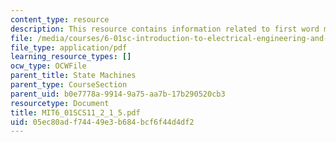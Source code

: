 ```yaml
---
content_type: resource
description: This resource contains information related to first word machine.
file: /media/courses/6-01sc-introduction-to-electrical-engineering-and-computer-science-i-spring-2011/05ec80adf74449e3b684bcf6f44d4df2_MIT6_01SCS11_2_1_5.pdf
file_type: application/pdf
learning_resource_types: []
ocw_type: OCWFile
parent_title: State Machines
parent_type: CourseSection
parent_uid: b0e7778a-9914-9a75-aa7b-17b290520cb3
resourcetype: Document
title: MIT6_01SCS11_2_1_5.pdf
uid: 05ec80ad-f744-49e3-b684-bcf6f44d4df2
---
```

